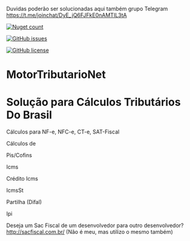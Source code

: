 Duvidas poderão ser solucionadas aqui também grupo Telegram https://t.me/joinchat/DyE_jQ6FJFkE0nAMTIL3tA

[![Nuget count](http://img.shields.io/nuget/v/MotorTributarioNet.svg)](https://www.nuget.org/packages/MotorTributarioNet/)

[![GitHub issues](https://img.shields.io/github/issues/AutomacaoNet/MotorTributarioNet.svg)](https://github.com/AutomacaoNet/MotorTributarioNet/issues)

[![GitHub license](https://img.shields.io/badge/license-GPLv2-blue.svg)](https://raw.githubusercontent.com/AutomacaoNet/MotorTributarioNet/master/LICENSE)


# MotorTributarioNet

# Solução para Cálculos Tributários Do Brasil

Cálculos para NF-e, NFC-e, CT-e, SAT-Fiscal

Cálculos de 

Pis/Cofins 

Icms

Crédito Icms

IcmsSt

Partilha (Difal)

Ipi


Deseja um Sac Fiscal de um desenvolvedor para outro desenvolvedor?
http://sacfiscal.com.br/ (Não é meu, mas utilizo o mesmo também)

